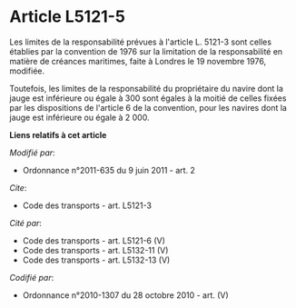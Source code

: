 # Article L5121-5

Les limites de la responsabilité prévues à l'article L. 5121-3 sont celles établies par la convention de 1976 sur la
limitation de la responsabilité en matière de créances maritimes, faite à Londres le 19 novembre 1976, modifiée. 

Toutefois, les limites de la responsabilité du propriétaire du navire dont la jauge est inférieure ou égale à 300 sont égales
à la moitié de celles fixées par les dispositions de l'article 6 de la convention, pour les navires dont la jauge est
inférieure ou égale à 2 000.

**Liens relatifs à cet article**

_Modifié par_:

  - Ordonnance n°2011-635 du 9 juin 2011 - art. 2

_Cite_:

  - Code des transports - art. L5121-3

_Cité par_:

  - Code des transports - art. L5121-6 (V)
  - Code des transports - art. L5132-11 (V)
  - Code des transports - art. L5132-13 (V)

_Codifié par_:

  - Ordonnance n°2010-1307 du 28 octobre 2010 - art. (V)
